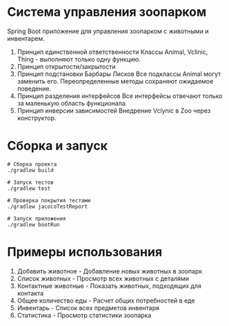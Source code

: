 # Система управления зоопарком
Spring Boot приложение для управления зоопарком с животными и инвентарем.
1. Принцип единственной ответственности
Классы Animal, Vclinic, Thing - выполняют только одну функцию.
2. Принцип открытости/закрытости
3. Принцип подстановки Барбары Лисков
Все подклассы Animal могут заменить его. Переопределенные методы
сохраняют ожидаемое поведение.
4.  Принцип разделения интерфейсов
Все интерфейсы отвечают только за маленькую область функционала.
5. Принцип инверсии зависимостей
Внедрение Vclynic в Zoo через конструктор.
# Сборка и запуск
```
# Сборка проекта
./gradlew build

# Запуск тестов
./gradlew test

# Проверка покрытия тестами
./gradlew jacocoTestReport

# Запуск приложения
./gradlew bootRun
```
# Примеры использования
1. Добавить животное - Добавление новых животных в зоопарк
2. Список животных - Просмотр всех животных с деталями
3. Контактные животные - Показать животных, подходящих для контакта
4. Общее количество еды - Расчет общих потребностей в еде
5. Инвентарь - Список всех предметов инвентаря
6. Статистика - Просмотр статистики зоопарка
